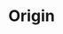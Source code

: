 # Origin

<div id="example"></div>
<script type="application/javascript">
  new Vue({
    el: '#example',
    template: '<code-vue :template="code" mode="html>iframe" :debounce="200" />',
    data: {
      code:
`
<script src="${location.origin+location.pathname}/global.js"><\/script>

<style>
    html, body {
        width: 100%; height: 100%;
        margin: 0; padding: 0;
        background: #333;
    }
</style>

<!-- use the disable-css attribute so that we have only WebGL rendering enabled -->
<i-scene experimental-webgl disable-css>
    <i-ambient-light intensity="0.3"></i-ambient-light>
    <i-point-light align="0.5 0.5 0.5" position="-200 -200 400" intensity="0.5"></i-point-light>
</i-scene>

<script>
    infamous.useDefaultNames()

    // the following values of origin allow the boxes to rotate around one of
    // their corners.
    const origins = [
        '0 0 0', // left/top/back
        '1 0 0', // right/top/back
        '0 1 0', // left/bottom/back
        '0 0 1', // left/top/front
        '1 1 0', // right/bottom/back
        '1 0 1', // right/top/front
        '0 1 1', // left/bottom/front
        '1 1 1', // right/bottom/front
    ]

    const box = (origin, i) => \`
        <i-box origin="\${origin}" align="\${0.15+i} 0.5 0" size="100 100 100" mount-point="0.5 0.5 0.5" color="skyblue">
            <i-sphere align="\${origin}" size="10 10 10" mount-point="0.5 0.5 0.5" color="deeppink"></i-sphere>
        </i-box>
    \`

    const scene = document.querySelector('i-scene')

    let i = 0

    for (const origin of origins) {
        scene.insertAdjacentHTML('beforeend', box(origin, i))
        scene.lastElementChild.rotation = ( x, y, z ) => [ x -= 0.8, y -= 0.8, z ]
        i += 0.1
    }
<\/script>

`
    },
  })
</script>
